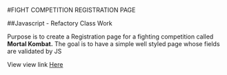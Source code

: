 #FIGHT COMPETITION REGISTRATION PAGE

##Javascript - Refactory Class Work

Purpose is to create a Registration page for a fighting competition called **Mortal Kombat.**  The goal is to have a simple well styled page whose fields are validated by JS

View view link [Here](https://bakersen.github.io/mortal-kombat-registration/)